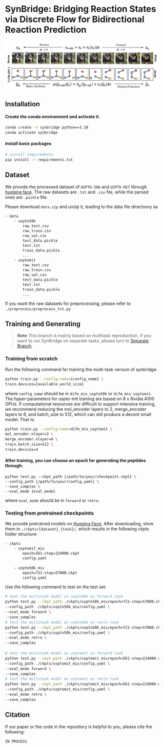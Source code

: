 # SynBridge: Bridging Reaction States via Discrete Flow for Bidirectional Reaction Prediction
<p align="center">
    <img src="temp/schematic.png" width="800" class="center" alt="PPFlow Workflow"/>
    <br/>
</p>

## Installation

#### Create the conda environment and activate it.
```bash
conda create -n synbridge python==3.10
conda activate synbridge
```
#### Install basic packages
```bash
# install requirements
pip install -r requirements.txt
```

## Dataset 
We provide the processed dataset of `USPTO-50K` and `USPTO-MIT` through [hugging face](https://huggingface.co/datasets/Delcher/synbridge-uspto).
The raw datasets are `.txt` and `.csv`  file, while the parsed ones are `.pickle` file.

Please download `data.zip` and unzip it, leading to the data file directoory as 
```
- data
    - uspto50k
        raw_test.csv
        raw_train.csv
        raw_val.csv
        test_data.pickle
        test.txt
        train_data.pickle
        ...
    - usptomit
        raw_test.csv
        raw_train.csv
        raw_val.csv
        test_data.pickle
        test.txt
        train_data.pickle
        ...
```
If you want the raw datasets for preprocessing, please refer to 
`./preprocess/preprocess_txt.py`
## Training and Generating
> **Note** This branch is mainly based on multitask reproduction, if you want to run SynBridge on separate tasks, please turn to [Separate Branch](https://github.com/EDAPINENUT/synbridge/tree/separate).
### Training from scratch
Run the following command for training the multi-task version of synbridge:

```bash
python train.py --config-name={config_name} \
train.devices={available_world_size}
```
where `config_name` should be in `difm_mix_uspto50k` or `difm_mix_usptomit`. 
The hyper-parameters for uspto-mit training are based on 8 x Nvidia A100 GPUs. If computational resources are difficult to support intensive training, we recommend reducing the mol_encoder layers to 2, merge_encoder layers to 6, and batch_size to 512, which can still produce a decent small model.
That is:

```bash
python train.py --config-name=difm_mix_usptomit \
mol_encoder.nlayer=2 \
merge_encoder.nlayer=6 \
train.batch_size=512 \
train.devices=4
```

#### After training, you can choose an epoch for generating the peptides through:

```
python test.py --ckpt_path {/path/to/your/checkpoint.ckpt} \
--config_path {/path/to/your/config.yaml} \
--save_samples \
--eval_mode {eval_mode}
```
where `eval_mode` should be in `forward` or `retro`.

### Testing from pretrained checkpoints
We provide pretrained models on [Hugging Face](https://huggingface.co/Delcher/synbridge/tree/main). After downloading, store them in `./ckpts/{dataset}_{task}/`, which results in the following ckpts folder structure:
```
- ckpts
    - usptomit_mix
        epoch=561-step=224000.ckpt
        config.yaml
        
    - uspto50k_mix
        epoch=721-step=57000.ckpt
        config.yaml
```
Use the following command to test on the test set:
```bash
# test the multitask model on uspto50k on forward task
python test.py --ckpt_path ./ckpts/uspto50k_mix/epoch=721-step=57000.ckpt \
--config_path ./ckpts/uspto50k_mix/config.yaml \
--eval_mode forward \
--save_samples 
# test the multitask model on uspto50k on retro task
python test.py --ckpt_path ./ckpts/uspto50k_mix/epoch=721-step=57000.ckpt \
--config_path ./ckpts/uspto50k_mix/config.yaml \
--eval_mode retro \
--save_samples 

# test the multitask model on usptomit on forward task
python test.py --ckpt_path ./ckpts/usptomit_mix/epoch=561-step=224000.ckpt \
--config_path ./ckpts/usptomit_mix/config.yaml \
--eval_mode forward \
--save_samples 
# test the multitask model on usptomit on retro task
python test.py --ckpt_path ./ckpts/usptomit_mix/epoch=561-step=224000.ckpt \
--config_path ./ckpts/usptomit_mix/config.yaml \
--eval_mode retro \
--save_samples 
```

## Citation
If our paper or the code in the repository is helpful to you, please cite the following:
```
IN PROCESS
```

